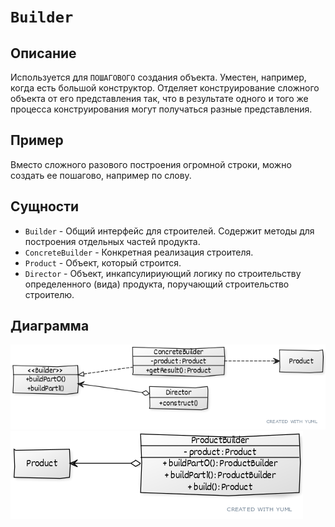 # ```Builder```

## Описание

Используется для ```ПОШАГОВОГО``` создания объекта. Уместен, например, когда есть большой конструктор.
Отделяет конструирование сложного объекта от его представления так, что в результате одного и того же процесса конструирования могут получаться разные представления.

## Пример
Вместо сложного разового построения огромной строки, можно создать ее пошагово, например по слову.

## Сущности

* ```Builder``` - Общий интерфейс для строителей. Содержит методы для построения отдельных частей продукта.
* ```ConcreteBuilder``` - Конкретная реализация строителя.
* ```Product``` - Объект, который строится.
* ```Director``` - Объект, инкапсулириующий логику по строительству определенного (вида) продукта, поручающий строительство строителю.

## Диаграмма
![uml](0.png)
![uml](1.png)